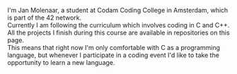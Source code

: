 I'm Jan Molenaar, a student at Codam Coding College in Amsterdam, which is part of the 42 network.\
Currently I am following the curriculum which involves coding in C and C++.\
All the projects I finish during this course are available in repositories on this page.\
This means that right now I'm only comfortable with C as a programming language, but whenever I participate in a coding event I'd like to take the opportunity to learn a new language.

<!---
jmolenaa/jmolenaa is a ✨ special ✨ repository because its `README.md` (this file) appears on your GitHub profile.
You can click the Preview link to take a look at your changes.
--->
